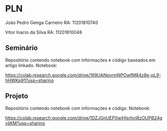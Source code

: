 # PLN

João Pedro Genga Carneiro RA: 11201810740

Vitor Inacio da Silva RA: 11201810048

## Seminário

Repositório contendo notebook com informações e código baseados em artigo linkado. Notebook:

https://colab.research.google.com/drive/169UANpvrmNPOwfM84z8e-pL9-hHWKp91?usp=sharing

## Projeto

Repositório contendo notebook com informações e código. Notebook:

https://colab.research.google.com/drive/1DZJGnUEP0wiHlsrhvI8zOUPB24gyljKM?usp=sharing
